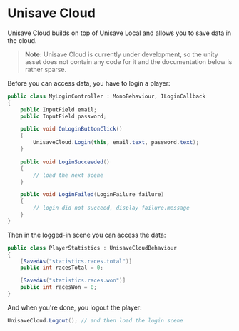 Unisave Cloud
=============

Unisave Cloud builds on top of Unisave Local and allows you to save data in the cloud.

> **Note:** Unisave Cloud is currently under development, so the unity asset does not contain any code for it and the documentation below is rather sparse.

Before you can access data, you have to login a player:

```cs
public class MyLoginController : MonoBehaviour, ILoginCallback
{
    public InputField email;
    public InputField password;

    public void OnLoginButtonClick()
    {
        UnisaveCloud.Login(this, email.text, password.text);
    }

    public void LoginSucceeded()
    {
        // load the next scene
    }

    public void LoginFailed(LoginFailure failure)
    {
        // login did not succeed, display failure.message
    }
}
```

Then in the logged-in scene you can access the data:

```cs
public class PlayerStatistics : UnisaveCloudBehaviour
{
    [SavedAs("statistics.races.total")]
    public int racesTotal = 0;

    [SavedAs("statistics.races.won")]
    public int racesWon = 0;
}
```

And when you're done, you logout the player:

```cs
UnisaveCloud.Logout(); // and then load the login scene
```
